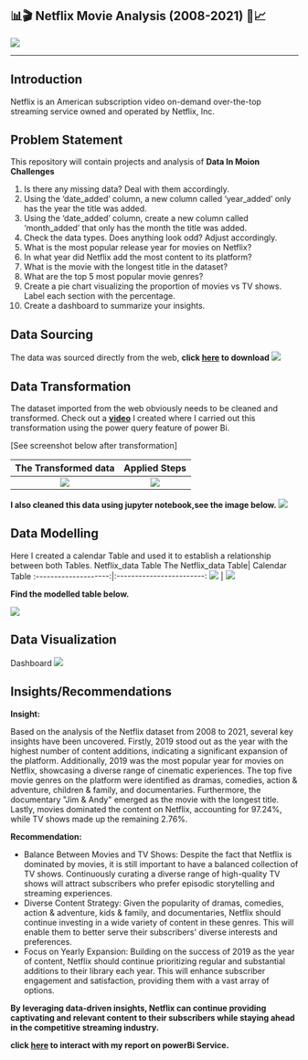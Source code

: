 ## 📊🎬 Netflix Movie Analysis (2008-2021) 🎥📈
![](Intro.png)

---

## Introduction
Netflix is an American subscription video on-demand over-the-top streaming service owned and operated by Netflix, Inc.

## Problem Statement
This repository will contain projects and analysis of **Data In Moion Challenges**
1. Is there any missing data? Deal with them accordingly.
2. Using the ‘date_added’ column, a new column called ‘year_added’ only has the year the title was added.
3. Using the ‘date_added’ column, create a new column called ‘month_added’ that only has the month the title was added.
4. Check the data types. Does anything look odd? Adjust accordingly.
5. What is the most popular release year for movies on Netflix?
6. In what year did Netflix add the most content to its platform?
7. What is the movie with the longest title in the dataset?
8. What are the top 5 most popular movie genres?
9. Create a pie chart visualizing the proportion of movies vs TV shows. Label each section with the percentage.
10. Create a dashboard to summarize your insights.

## Data Sourcing
The data was sourced directly from the web, **click [here](https://raw.githubusercontent.com/kedeisha1/Challenges/main/netflix_titles.csv) to download**
![](Getdata.png)
## Data Transformation
The dataset imported from the web obviously needs to be cleaned and transformed. Check out a **[video](https://www.youtube.com/watch?v=sHbrShGN6VE&t=8s)** I created where I carried out this transformation using the power query feature of power Bi.

[See screenshot below after transformation]

 The Transformed data | Applied Steps
:--------------------:|:------------------------:
![](Cleandata.png)    | ![](Appliedsteps.png)

**I also cleaned this data using jupyter notebook,see the image below.**
![](pythoncleaning.png)

## Data Modelling
Here I created a calendar Table and used it to establish a relationship between both Tables.
Netflix_data Table
The Netflix_data Table| Calendar Table
:--------------------:|:------------------------:
![](netflix_data.png) | ![](calendar.png)

**Find the modelled table below.** 

![](modelling.png)


## Data Visualization

Dashboard
![](Dashboard.png)

## Insights/Recommendations

**Insight:**

Based on the analysis of the Netflix dataset from 2008 to 2021, several key insights have been uncovered. Firstly, 2019 stood out as the year with the highest number of content additions, indicating a significant expansion of the platform. Additionally, 2019 was the most popular year for movies on Netflix, showcasing a diverse range of cinematic experiences. The top five movie genres on the platform were identified as dramas, comedies, action & adventure, children & family, and documentaries. Furthermore, the documentary "Jim & Andy" emerged as the movie with the longest title. Lastly, movies dominated the content on Netflix, accounting for 97.24%, while TV shows made up the remaining 2.76%.

**Recommendation:**
- Balance Between Movies and TV Shows: Despite the fact that Netflix is dominated by movies, it is still important to have a balanced collection of TV shows. Continuously curating a diverse range of high-quality TV shows will attract subscribers who prefer episodic storytelling and streaming experiences.
- Diverse Content Strategy: Given the popularity of dramas, comedies, action & adventure, kids & family, and documentaries, Netflix should continue investing in a wide variety of content in these genres. This will enable them to better serve their subscribers' diverse interests and preferences.
- Focus on Yearly Expansion: Building on the success of 2019 as the year of content, Netflix should continue prioritizing regular and substantial additions to their library each year. This will enhance subscriber engagement and satisfaction, providing them with a vast array of options.


**By leveraging data-driven insights, Netflix can continue providing captivating and relevant content to their subscribers while staying ahead in the competitive streaming industry.**



**click [here](https://tinyurl.com/2yntyje7) to interact with my report on powerBi Service.**
